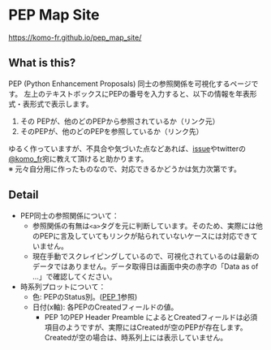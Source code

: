 # PEP Map Site
https://komo-fr.github.io/pep_map_site/

## What is this?
PEP (Python Enhancement Proposals) 同士の参照関係を可視化するページです。
左上のテキストボックスにPEPの番号を入力すると、以下の情報を年表形式・表形式で表示します。
1. その PEPが、他のどのPEPから参照されているか（リンク元）
2. そのPEPが、他のどのPEPを参照しているか（リンク先）


ゆるく作っていますが、不具合や気づいた点などあれば、[issue](https://github.com/komo-fr/pep_map_site/issues)やtwitterの[@komo_fr](https://twitter.com/komo_fr)宛に教えて頂けると助かります。   
※ 元々自分用に作ったものなので、対応できるかどうかは気力次第です。

## Detail
- PEP同士の参照関係について：
	+ 参照関係の有無は`<a>`タグを元に判断しています。そのため、実際には他のPEPに言及していてもリンクが貼られていないケースには対応できていません。
	+ 現在手動でスクレイピングしているので、可視化されているのは最新のデータではありません。データ取得日は画面中央の赤字の「Data as of  …」で確認してください。
- 時系列プロットについて：
	+  色: PEPのStatus別。([PEP 1](https://www.python.org/dev/peps/pep-0001/ "PEP 1")参照)
	+ 日付(x軸): 各PEPのCreatedフィールドの値。
		* PEP 1のPEP Header Preamble
によるとCreatedフィールドは必須項目のようですが、実際にはCreatedが空のPEPが存在します。Createdが空の場合は、時系列上には表示していません。